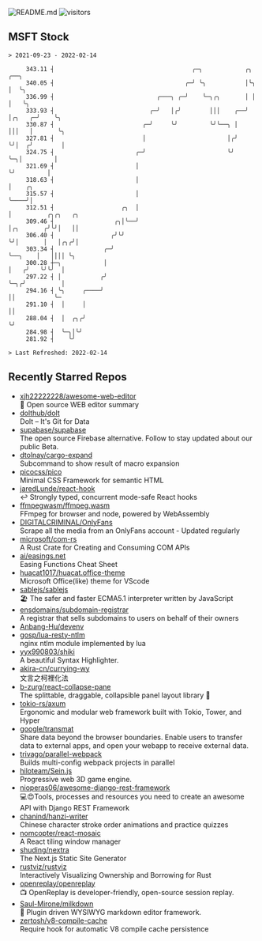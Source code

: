 ![README.md](https://github.com/Gerhut/Gerhut/workflows/README.md/badge.svg)
![visitors](https://visitors.vercel.app/Gerhut/Gerhut?token=8cf69d1f6813d272ef062726b6070c9be4ff72038cfe5a7ded7384a8da65d866)

## MSFT Stock

```
> 2021-09-23 - 2022-02-14

     343.11 ┤                                       ╭─╮            ╭╮        ╭──╮                                
     340.05 ┤                                     ╭─╯ ╰╮           │╰╮       │  ╰╮                               
     336.99 ┤                             ╭───╮ ╭─╯    ╰─╮╭╮       │ │       │   ╰╮                              
     333.93 ┤                           ╭─╯   │╭╯        │││    ╭──╯ │╭╮   ╭─╯    ╰╮                             
     330.87 ┤                         ╭─╯     ╰╯         ╰╯╰──╮ │    │││   │       ╰╮                            
     327.81 ┤                         │                       │╭╯    ╰╯│  ╭╯        │                            
     324.75 ┤                       ╭─╯                       ╰╯       ╰─╮│         │                            
     321.69 ┤                       │                                    ╰╯         │                            
     318.63 ┤                       │                                               │    ╭╮                      
     315.57 ┤                       │                                               ╰────╯│                      
     312.51 ┤                   ╭╮  │                                                     │          ╭╮╭╮   ╭╮   
     309.46 ┤                 ╭╮│╰──╯                                                     │╭╮       ╭╯╰╯│   ││   
     306.40 ┤                ╭╯╰╯                                                         ╰╯│       │   │╭╮╭╯│   
     303.34 ┤              ╭─╯                                                              ╰──╮    │   ││││ ╰╮  
     300.28 ┼─╮            │                                                                   │   ╭╯   ╰╯╰╯  │  
     297.22 ┤ │           ╭╯                                                                   ╰─╮╭╯          │  
     294.16 ┤ ╰╮     ╭────╯                                                                      ││           ╰─ 
     291.10 ┤  │     │                                                                           ││              
     288.04 ┤  │  ╭╮╭╯                                                                           ╰╯              
     284.98 ┤  ╰─╮│╰╯                                                                                            
     281.92 ┤    ╰╯                                                                                              

> Last Refreshed: 2022-02-14
```

## Recently Starred Repos

- [xjh22222228/awesome-web-editor](https://github.com/xjh22222228/awesome-web-editor)  
  🔨  Open source WEB editor summary
- [dolthub/dolt](https://github.com/dolthub/dolt)  
  Dolt – It's Git for Data
- [supabase/supabase](https://github.com/supabase/supabase)  
  The open source Firebase alternative. Follow to stay updated about our public Beta.
- [dtolnay/cargo-expand](https://github.com/dtolnay/cargo-expand)  
  Subcommand to show result of macro expansion
- [picocss/pico](https://github.com/picocss/pico)  
  Minimal CSS Framework for semantic HTML
- [jaredLunde/react-hook](https://github.com/jaredLunde/react-hook)  
  ↩ Strongly typed, concurrent mode-safe React hooks
- [ffmpegwasm/ffmpeg.wasm](https://github.com/ffmpegwasm/ffmpeg.wasm)  
  FFmpeg for browser and node, powered by WebAssembly
- [DIGITALCRIMINAL/OnlyFans](https://github.com/DIGITALCRIMINAL/OnlyFans)  
  Scrape all the media from an OnlyFans account - Updated regularly
- [microsoft/com-rs](https://github.com/microsoft/com-rs)  
  A Rust Crate for Creating and Consuming COM APIs
- [ai/easings.net](https://github.com/ai/easings.net)  
  Easing Functions Cheat Sheet
- [huacat1017/huacat.office-theme](https://github.com/huacat1017/huacat.office-theme)  
  Microsoft Office(like) theme for VScode
- [sablejs/sablejs](https://github.com/sablejs/sablejs)  
  🏖️ The safer and faster ECMA5.1 interpreter written by JavaScript
- [ensdomains/subdomain-registrar](https://github.com/ensdomains/subdomain-registrar)  
  A registrar that sells subdomains to users on behalf of their owners
- [Anbang-Hu/devenv](https://github.com/Anbang-Hu/devenv)  
- [gosp/lua-resty-ntlm](https://github.com/gosp/lua-resty-ntlm)  
  nginx ntlm module implemented by lua
- [yyx990803/shiki](https://github.com/yyx990803/shiki)  
  A beautiful Syntax Highlighter.
- [akira-cn/currying-wy](https://github.com/akira-cn/currying-wy)  
  文言之柯裡化法
- [b-zurg/react-collapse-pane](https://github.com/b-zurg/react-collapse-pane)  
  The splittable, draggable, collapsible panel layout library 🎉
- [tokio-rs/axum](https://github.com/tokio-rs/axum)  
  Ergonomic and modular web framework built with Tokio, Tower, and Hyper
- [google/transmat](https://github.com/google/transmat)  
  Share data beyond the browser boundaries. Enable users to transfer data to external apps, and open your webapp to receive external data.
- [trivago/parallel-webpack](https://github.com/trivago/parallel-webpack)  
  Builds multi-config webpack projects in parallel
- [hiloteam/Sein.js](https://github.com/hiloteam/Sein.js)  
  Progressive web 3D game engine.
- [nioperas06/awesome-django-rest-framework](https://github.com/nioperas06/awesome-django-rest-framework)  
   💻😍Tools, processes and resources you need to create an awesome API with Django REST Framework
- [chanind/hanzi-writer](https://github.com/chanind/hanzi-writer)  
  Chinese character stroke order animations and practice quizzes
- [nomcopter/react-mosaic](https://github.com/nomcopter/react-mosaic)  
  A React tiling window manager
- [shuding/nextra](https://github.com/shuding/nextra)  
  The Next.js Static Site Generator
- [rustviz/rustviz](https://github.com/rustviz/rustviz)  
  Interactively Visualizing Ownership and Borrowing for Rust
- [openreplay/openreplay](https://github.com/openreplay/openreplay)  
  :tv: OpenReplay is developer-friendly, open-source session replay.
- [Saul-Mirone/milkdown](https://github.com/Saul-Mirone/milkdown)  
  🍼 Plugin driven WYSIWYG  markdown editor framework.
- [zertosh/v8-compile-cache](https://github.com/zertosh/v8-compile-cache)  
  Require hook for automatic V8 compile cache persistence

